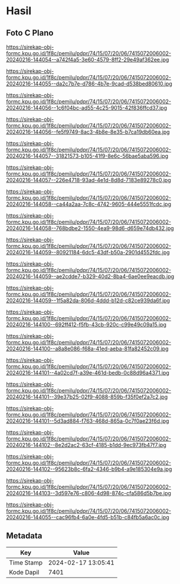 # Hasil

## Foto C Plano

https://sirekap-obj-formc.kpu.go.id/1f8c/pemilu/pdpr/74/15/07/20/06/7415072006002-20240216-144054--a742f4a5-3e60-4579-8ff2-29e49af362ee.jpg

https://sirekap-obj-formc.kpu.go.id/1f8c/pemilu/pdpr/74/15/07/20/06/7415072006002-20240216-144055--da2c7b7e-d786-4b7e-9cad-d538bed80610.jpg

https://sirekap-obj-formc.kpu.go.id/1f8c/pemilu/pdpr/74/15/07/20/06/7415072006002-20240216-144056--1c6f04bc-ad55-4c25-9015-42f836ffcd37.jpg

https://sirekap-obj-formc.kpu.go.id/1f8c/pemilu/pdpr/74/15/07/20/06/7415072006002-20240216-144056--fe5f9749-8ac3-4b8e-8e35-b7ca19db60ea.jpg

https://sirekap-obj-formc.kpu.go.id/1f8c/pemilu/pdpr/74/15/07/20/06/7415072006002-20240216-144057--31821573-b105-41f9-8e6c-56bae5aba596.jpg

https://sirekap-obj-formc.kpu.go.id/1f8c/pemilu/pdpr/74/15/07/20/06/7415072006002-20240216-144057--226e4718-93ad-4e1d-8d8d-7183e89278c0.jpg

https://sirekap-obj-formc.kpu.go.id/1f8c/pemilu/pdpr/74/15/07/20/06/7415072006002-20240216-144058--ca44a2aa-7c8c-4742-9605-444e5551fcdc.jpg

https://sirekap-obj-formc.kpu.go.id/1f8c/pemilu/pdpr/74/15/07/20/06/7415072006002-20240216-144058--768bdbe2-1550-4ea9-98d6-d659e74db432.jpg

https://sirekap-obj-formc.kpu.go.id/1f8c/pemilu/pdpr/74/15/07/20/06/7415072006002-20240216-144059--80921184-6dc5-43df-b50a-2901d4552fdc.jpg

https://sirekap-obj-formc.kpu.go.id/1f8c/pemilu/pdpr/74/15/07/20/06/7415072006002-20240216-144059--ae2cdde7-b329-40d2-8ba4-6ae0ee9eacdb.jpg

https://sirekap-obj-formc.kpu.go.id/1f8c/pemilu/pdpr/74/15/07/20/06/7415072006002-20240216-144059--1f5a82da-806d-4ddd-b12d-c82ce939da6f.jpg

https://sirekap-obj-formc.kpu.go.id/1f8c/pemilu/pdpr/74/15/07/20/06/7415072006002-20240216-144100--692ff412-f5fb-43cb-920c-c99e49c09a15.jpg

https://sirekap-obj-formc.kpu.go.id/1f8c/pemilu/pdpr/74/15/07/20/06/7415072006002-20240216-144100--a8a8e086-f68a-41ed-aeba-81fa82452c09.jpg

https://sirekap-obj-formc.kpu.go.id/1f8c/pemilu/pdpr/74/15/07/20/06/7415072006002-20240216-144101--4a02cd7f-a39e-461d-bedb-0c88d96a4371.jpg

https://sirekap-obj-formc.kpu.go.id/1f8c/pemilu/pdpr/74/15/07/20/06/7415072006002-20240216-144101--39e37b25-02f9-4088-859b-f35f0ef2a7c2.jpg

https://sirekap-obj-formc.kpu.go.id/1f8c/pemilu/pdpr/74/15/07/20/06/7415072006002-20240216-144101--5d3ad884-f763-468d-865a-0c7f0ae23f6d.jpg

https://sirekap-obj-formc.kpu.go.id/1f8c/pemilu/pdpr/74/15/07/20/06/7415072006002-20240216-144102--8e2d2ac2-63cf-4185-b1dd-9ec973fb47f7.jpg

https://sirekap-obj-formc.kpu.go.id/1f8c/pemilu/pdpr/74/15/07/20/06/7415072006002-20240216-144102--95623b8c-6fa2-4346-b9b4-a9e185304e9a.jpg

https://sirekap-obj-formc.kpu.go.id/1f8c/pemilu/pdpr/74/15/07/20/06/7415072006002-20240216-144103--3d597e76-c806-4d98-874c-cfa586d5b7be.jpg

https://sirekap-obj-formc.kpu.go.id/1f8c/pemilu/pdpr/74/15/07/20/06/7415072006002-20240216-144055--cac96fb4-6a0e-4fd5-b51b-c84fb5a6ac0c.jpg


## Metadata

| Key        | Value               |
| ---------- | ------------------- |
| Time Stamp | 2024-02-17 13:05:41 |
| Kode Dapil | 7401                |



